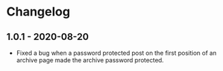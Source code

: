 # Changelog

## 1.0.1 - 2020-08-20

- Fixed a bug when a password protected post on the first position of an archive page made the archive password protected.

